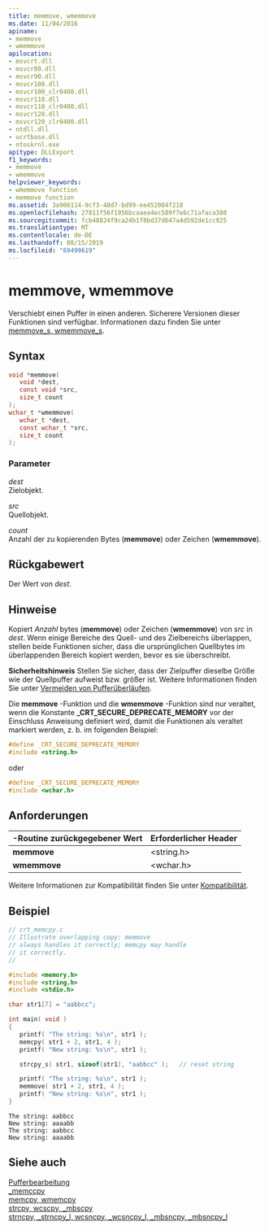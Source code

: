 ```yaml
---
title: memmove, wmemmove
ms.date: 11/04/2016
apiname:
- memmove
- wmemmove
apilocation:
- msvcrt.dll
- msvcr80.dll
- msvcr90.dll
- msvcr100.dll
- msvcr100_clr0400.dll
- msvcr110.dll
- msvcr110_clr0400.dll
- msvcr120.dll
- msvcr120_clr0400.dll
- ntdll.dll
- ucrtbase.dll
- ntoskrnl.exe
apitype: DLLExport
f1_keywords:
- memmove
- wmemmove
helpviewer_keywords:
- wmemmove function
- memmove function
ms.assetid: 3a906114-9cf3-40d7-bd99-ee452004f218
ms.openlocfilehash: 27811f56f1956bcaaea4ec589f7e6c71afaca380
ms.sourcegitcommit: fcb48824f9ca24b1f8bd37d647a4d592de1cc925
ms.translationtype: MT
ms.contentlocale: de-DE
ms.lasthandoff: 08/15/2019
ms.locfileid: "69499619"
---
```

# <a name="memmove-wmemmove"></a>memmove, wmemmove

Verschiebt einen Puffer in einen anderen. Sicherere Versionen dieser Funktionen sind verfügbar. Informationen dazu finden Sie unter [memmove_s, wmemmove_s](memmove-s-wmemmove-s.md).

## <a name="syntax"></a>Syntax

```C
void *memmove(
   void *dest,
   const void *src,
   size_t count
);
wchar_t *wmemmove(
   wchar_t *dest,
   const wchar_t *src,
   size_t count
);
```

### <a name="parameters"></a>Parameter

*dest*<br/>
Zielobjekt.

*src*<br/>
Quellobjekt.

*count*<br/>
Anzahl der zu kopierenden Bytes (**memmove**) oder Zeichen (**wmemmove**).

## <a name="return-value"></a>Rückgabewert

Der Wert von *dest*.

## <a name="remarks"></a>Hinweise

Kopiert *Anzahl* bytes (**memmove**) oder Zeichen (**wmemmove**) von *src* in *dest*. Wenn einige Bereiche des Quell- und des Zielbereichs überlappen, stellen beide Funktionen sicher, dass die ursprünglichen Quellbytes im überlappenden Bereich kopiert werden, bevor es sie überschreibt.

**Sicherheitshinweis** Stellen Sie sicher, dass der Zielpuffer dieselbe Größe wie der Quellpuffer aufweist bzw. größer ist. Weitere Informationen finden Sie unter [Vermeiden von Pufferüberläufen](/windows/win32/SecBP/avoiding-buffer-overruns).

Die **memmove** -Funktion und die **wmemmove** -Funktion sind nur veraltet, wenn die Konstante **_CRT_SECURE_DEPRECATE_MEMORY** vor der Einschluss Anweisung definiert wird, damit die Funktionen als veraltet markiert werden, z. b. im folgenden Beispiel:

```C
#define _CRT_SECURE_DEPRECATE_MEMORY
#include <string.h>
```

oder

```C
#define _CRT_SECURE_DEPRECATE_MEMORY
#include <wchar.h>
```

## <a name="requirements"></a>Anforderungen

|-Routine zurückgegebener Wert|Erforderlicher Header|
|-------------|---------------------|
|**memmove**|\<string.h>|
|**wmemmove**|\<wchar.h>|

Weitere Informationen zur Kompatibilität finden Sie unter [Kompatibilität](../../c-runtime-library/compatibility.md).

## <a name="example"></a>Beispiel

```C
// crt_memcpy.c
// Illustrate overlapping copy: memmove
// always handles it correctly; memcpy may handle
// it correctly.
//

#include <memory.h>
#include <string.h>
#include <stdio.h>

char str1[7] = "aabbcc";

int main( void )
{
   printf( "The string: %s\n", str1 );
   memcpy( str1 + 2, str1, 4 );
   printf( "New string: %s\n", str1 );

   strcpy_s( str1, sizeof(str1), "aabbcc" );   // reset string

   printf( "The string: %s\n", str1 );
   memmove( str1 + 2, str1, 4 );
   printf( "New string: %s\n", str1 );
}
```

```Output
The string: aabbcc
New string: aaaabb
The string: aabbcc
New string: aaaabb
```

## <a name="see-also"></a>Siehe auch

[Pufferbearbeitung](../../c-runtime-library/buffer-manipulation.md)<br/>
[_memccpy](memccpy.md)<br/>
[memcpy, wmemcpy](memcpy-wmemcpy.md)<br/>
[strcpy, wcscpy, _mbscpy](strcpy-wcscpy-mbscpy.md)<br/>
[strncpy, _strncpy_l, wcsncpy, _wcsncpy_l, _mbsncpy, _mbsncpy_l](strncpy-strncpy-l-wcsncpy-wcsncpy-l-mbsncpy-mbsncpy-l.md)<br/>
